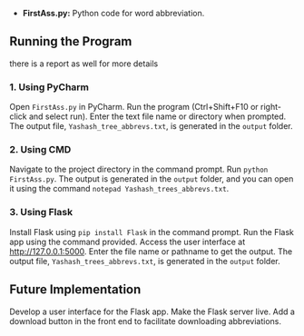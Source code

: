 - **FirstAss.py:** Python code for word abbreviation.

## Running the Program
there is a report as well for more details 
### 1. Using PyCharm
Open `FirstAss.py` in PyCharm.
Run the program (Ctrl+Shift+F10 or right-click and select run).
Enter the text file name or directory when prompted.
The output file, `Yashash_tree_abbrevs.txt`, is generated in the `output` folder.

### 2. Using CMD
Navigate to the project directory in the command prompt.
Run `python FirstAss.py`.
The output is generated in the `output` folder, and you can open it using the command `notepad Yashash_trees_abbrevs.txt`.

### 3. Using Flask
 Install Flask using `pip install Flask` in the command prompt.
 Run the Flask app using the command provided.
 Access the user interface at http://127.0.0.1:5000.
 Enter the file name or pathname to get the output.
 The output file, `Yashash_trees_abbrevs.txt`, is generated in the `output` folder.

## Future Implementation

Develop a user interface for the Flask app.
Make the Flask server live.
Add a download button in the front end to facilitate downloading abbreviations.

